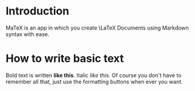 # Introduction
MaTeX is an app in which you create \LaTeX Documents using Markdown syntax with ease.


# How to write basic text
Bold text is written **like this**. Italic *like this*.
Of course you don't have to remember all that, just use the formatting buttons when ever you want.

